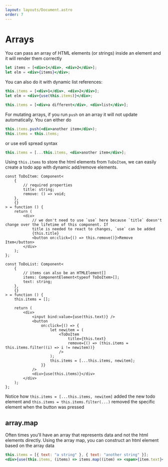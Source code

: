 ```yaml
---
layout: layouts/Document.astro
order: 7
---
```


# Arrays

You can pass an array of HTML elements (or strings) inside an element and it will render them correctly

```jsx
let items = [<div>1</div>, <div>2</div>];
let elm = <div>{items}</div>;
```

You can also do it with dynamic list references:

```jsx
this.items = [<div>1</div>, <div>2</div>];
let elm = <div>{use(this.items)}</div>;

this.items = [<div>a different</div>, <div>list</div>];
```

For mutating arrays, if you run `push` on an array it will not update automatically. You can either do

```jsx
this.items.push(<div>another item</div>);
this.items = this.items;
```

or use es6 spread syntax

```jsx
this.items = [...this.items, <div>another item</div>];
```

Using `this.items` to store the html elements from `ToDoItem`, we can easily create a todo app with dynamic add/remove elements.

```tsx
const ToDoItem: Component<
	{
		// required properties
		title: string;
		remove: () => void;
	},
	{}
> = function () {
	return (
		<div>
			// we don't need to use `use` here because `title` doesn't change over the lifetime of this component. If
			title is needed to react to changes, `use` can be added
			{this.title}
			<button on:click={() => this.remove()}>Remove Item</button>
		</div>
	);
};

const ToDoList: Component<
	{
		// items can also be an HTMLElement[]
		items: ComponentElement<typeof ToDoItem>[];
		text: string;
	},
	{}
> = function () {
	this.items = [];

	return (
		<div>
			<input bind:value={use(this.text)} />
			<button
				on:click={() => {
					let newitem = (
						<ToDoItem
							title={this.text}
							remove={() => (this.items = this.items.filter((i) => i != newitem))}
						/>
					);
					this.items = [...this.items, newitem];
				}}
			/>
			<div>{use(this.items)}</div>
		</div>
	);
};
```

Notice how `this.items = [...this.items, newitem]` added the new todo element and `this.items = this.items.filter(...)` removed the specific element when the button was pressed

## array.map

Often times you'll have an array that represents data and not the html elements directly. Using the array map, you can construct an html element based on the array data

```jsx
this.items = [{ text: "a string" }, { text: "another string" }];
<div>{use(this.items, (items) => items.map((item) => <span>{item.text}</span>))}</div>;
```

